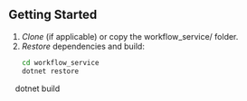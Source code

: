 
## Getting Started

1. *Clone* (if applicable) or copy the workflow_service/ folder.  
2. *Restore* dependencies and build:
   ```bash
   cd workflow_service
   dotnet restore
   dotnet build
